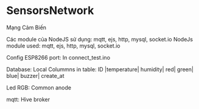# SensorsNetwork
Mạng Cảm Biến


Các module của NodeJS sử dụng: mqtt, ejs, http, mysql, socket.io
NodeJs module used: mqtt, ejs, http, mysql, socket.io

Config ESP8266 port: In connect_test.ino


Database: Local
Colummns in table: ID |temperature| humidity| red| green| blue| buzzer| create_at

Led RGB: Common anode

mqtt: Hive broker


